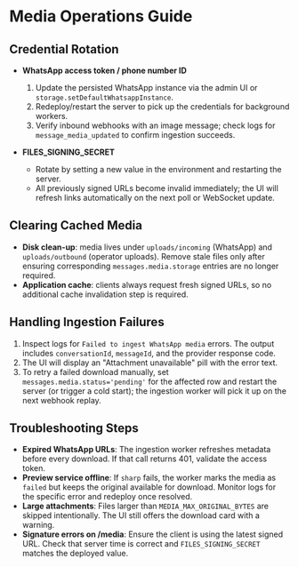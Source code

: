 # Media Operations Guide

## Credential Rotation

- **WhatsApp access token / phone number ID**
  1. Update the persisted WhatsApp instance via the admin UI or `storage.setDefaultWhatsappInstance`.
  2. Redeploy/restart the server to pick up the credentials for background workers.
  3. Verify inbound webhooks with an image message; check logs for
     `message_media_updated` to confirm ingestion succeeds.

- **FILES_SIGNING_SECRET**
  - Rotate by setting a new value in the environment and restarting the server.
  - All previously signed URLs become invalid immediately; the UI will refresh
    links automatically on the next poll or WebSocket update.

## Clearing Cached Media

- **Disk clean-up**: media lives under `uploads/incoming` (WhatsApp) and
  `uploads/outbound` (operator uploads). Remove stale files only after ensuring
  corresponding `messages.media.storage` entries are no longer required.
- **Application cache**: clients always request fresh signed URLs, so no
  additional cache invalidation step is required.

## Handling Ingestion Failures

1. Inspect logs for `Failed to ingest WhatsApp media` errors. The output
   includes `conversationId`, `messageId`, and the provider response code.
2. The UI will display an "Attachment unavailable" pill with the error text.
3. To retry a failed download manually, set `messages.media.status='pending'`
   for the affected row and restart the server (or trigger a cold start); the
   ingestion worker will pick it up on the next webhook replay.

## Troubleshooting Steps

- **Expired WhatsApp URLs**: The ingestion worker refreshes metadata before
  every download. If that call returns 401, validate the access token.
- **Preview service offline**: If `sharp` fails, the worker marks the media as
  `failed` but keeps the original available for download. Monitor logs for the
  specific error and redeploy once resolved.
- **Large attachments**: Files larger than `MEDIA_MAX_ORIGINAL_BYTES` are
  skipped intentionally. The UI still offers the download card with a warning.
- **Signature errors on /media**: Ensure the client is using the latest signed
  URL. Check that server time is correct and `FILES_SIGNING_SECRET` matches the
  deployed value.
